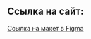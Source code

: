 ## Ссылка на сайт:

[Ссылка на макет в Figma](https://www.figma.com/file/9bYpNOf4MaiVpk6Fy13YAe/Diploma-(Copy)?node-id=39562%3A34078&mode=dev)
